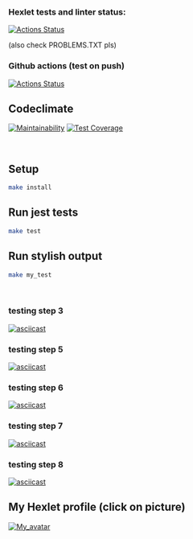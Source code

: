 ### Hexlet tests and linter status:
[![Actions Status](https://github.com/Auzmit/frontend-project-46/workflows/hexlet-check/badge.svg)](https://github.com/Auzmit/frontend-project-46/actions)

(also check PROBLEMS.TXT pls)

### Github actions (test on push)
[![Actions Status](https://github.com/Auzmit/frontend-project-46/actions/workflows/test-on-push.yml/badge.svg?event=push)](https://github.com/Auzmit/frontend-project-46/actions/workflows/test-on-push.yml)

## Codeclimate
[![Maintainability](https://api.codeclimate.com/v1/badges/b8e2e6a671a0bf9a44c7/maintainability)](https://codeclimate.com/github/Auzmit/frontend-project-46/maintainability)
[![Test Coverage](https://api.codeclimate.com/v1/badges/b8e2e6a671a0bf9a44c7/test_coverage)](https://codeclimate.com/github/Auzmit/frontend-project-46/test_coverage)

<br>

## Setup
```bash
make install
```

## Run jest tests 
```bash
make test
```

## Run stylish output
```bash
make my_test
```

<br>

### testing step 3
[![asciicast](https://asciinema.org/a/580424.svg)](https://asciinema.org/a/580424)

### testing step 5
[![asciicast](https://asciinema.org/a/580507.svg)](https://asciinema.org/a/580507)

### testing step 6
[![asciicast](https://asciinema.org/a/598254.svg)](https://asciinema.org/a/598254)

### testing step 7
[![asciicast](https://asciinema.org/a/598256.svg)](https://asciinema.org/a/598256)

### testing step 8
[![asciicast](https://asciinema.org/a/598261.svg)](https://asciinema.org/a/598261)

## My Hexlet profile (click on picture)
[![My_avatar](https://cdn2.hexlet.io/store/derivatives/c9032602e2a18fee8970ff6f32f14c1f/fill_webp-290-290.webp)](https://ru.hexlet.io/u/auzmit)
